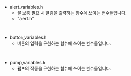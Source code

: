 + alert_variables.h
  + 물 보충 필요 시 알림을 출력하는 함수에 쓰이는 변수들입니다.
  + "alert.h"
 
<br>

+ button_variables.h
  + 버튼의 입력을 구현하는 함수에 쓰이는 변수들입니다.
 
<br>

+ pump_variables.h
  + 펌프의 작동을 구현하는 함수에 쓰이는 변수들입니다.

